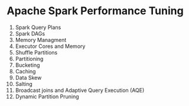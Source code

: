 # Apache Spark Performance Tuning
1. Spark Query Plans
2. Spark DAGs
3. Memory Managment
4. Executor Cores and Memory
5. Shuffle Partitions
6. Partitioning
7. Bucketing
8. Caching
9. Data Skew
10. Salting
11. Broadcast joins and Adaptive Query Execution (AQE)
12. Dynamic Partition Pruning
